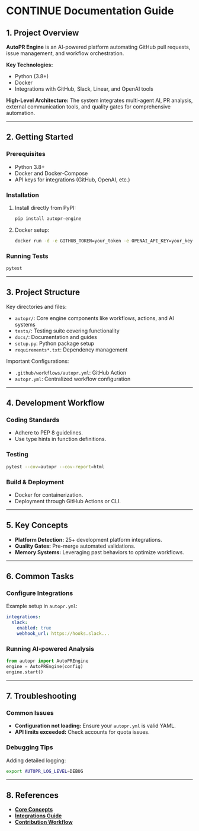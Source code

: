 # CONTINUE Documentation Guide

## 1. Project Overview

**AutoPR Engine** is an AI-powered platform automating GitHub pull requests, issue management, and
workflow orchestration.

**Key Technologies:**

- Python (3.8+)
- Docker
- Integrations with GitHub, Slack, Linear, and OpenAI tools

**High-Level Architecture:** The system integrates multi-agent AI, PR analysis, external
communication tools, and quality gates for comprehensive automation.

---

## 2. Getting Started

### Prerequisites

- Python 3.8+
- Docker and Docker-Compose
- API keys for integrations (GitHub, OpenAI, etc.)

### Installation

1. Install directly from PyPI:
   ```bash
   pip install autopr-engine
   ```
2. Docker setup:
   ```bash
   docker run -d -e GITHUB_TOKEN=your_token -e OPENAI_API_KEY=your_key -p 8080:8080 neuralliquid/autopr-engine:latest
   ```

### Running Tests

```bash
pytest
```

---

## 3. Project Structure

Key directories and files:

- `autopr/`: Core engine components like workflows, actions, and AI systems
- `tests/`: Testing suite covering functionality
- `docs/`: Documentation and guides
- `setup.py`: Python package setup
- `requirements*.txt`: Dependency management

Important Configurations:

- `.github/workflows/autopr.yml`: GitHub Action
- `autopr.yml`: Centralized workflow configuration

---

## 4. Development Workflow

### Coding Standards

- Adhere to PEP 8 guidelines.
- Use type hints in function definitions.

### Testing

```bash
pytest --cov=autopr --cov-report=html
```

### Build & Deployment

- Docker for containerization.
- Deployment through GitHub Actions or CLI.

---

## 5. Key Concepts

- **Platform Detection:** 25+ development platform integrations.
- **Quality Gates:** Pre-merge automated validations.
- **Memory Systems:** Leveraging past behaviors to optimize workflows.

---

## 6. Common Tasks

### Configure Integrations

Example setup in `autopr.yml`:

```yaml
integrations:
  slack:
    enabled: true
    webhook_url: https://hooks.slack...
```

### Running AI-powered Analysis

```python
from autopr import AutoPREngine
engine = AutoPREngine(config)
engine.start()
```

---

## 7. Troubleshooting

### Common Issues

- **Configuration not loading:** Ensure your `autopr.yml` is valid YAML.
- **API limits exceeded:** Check accounts for quota issues.

### Debugging Tips

Adding detailed logging:

```bash
export AUTOPR_LOG_LEVEL=DEBUG
```

---

## 8. References

- **[Core Concepts](docs/ARCHITECTURE.md)**
- **[Integrations Guide](docs/INTEGRATIONS.md)**
- **[Contribution Workflow](docs/CONTRIBUTING.md)**
